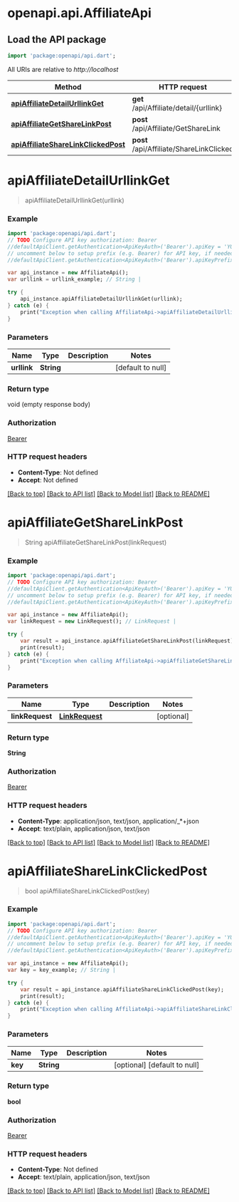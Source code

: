 # openapi.api.AffiliateApi

## Load the API package
```dart
import 'package:openapi/api.dart';
```

All URIs are relative to *http://localhost*

Method | HTTP request | Description
------------- | ------------- | -------------
[**apiAffiliateDetailUrllinkGet**](AffiliateApi.md#apiAffiliateDetailUrllinkGet) | **get** /api/Affiliate/detail/{urllink} | 
[**apiAffiliateGetShareLinkPost**](AffiliateApi.md#apiAffiliateGetShareLinkPost) | **post** /api/Affiliate/GetShareLink | 
[**apiAffiliateShareLinkClickedPost**](AffiliateApi.md#apiAffiliateShareLinkClickedPost) | **post** /api/Affiliate/ShareLinkClicked | 


# **apiAffiliateDetailUrllinkGet**
> apiAffiliateDetailUrllinkGet(urllink)



### Example 
```dart
import 'package:openapi/api.dart';
// TODO Configure API key authorization: Bearer
//defaultApiClient.getAuthentication<ApiKeyAuth>('Bearer').apiKey = 'YOUR_API_KEY';
// uncomment below to setup prefix (e.g. Bearer) for API key, if needed
//defaultApiClient.getAuthentication<ApiKeyAuth>('Bearer').apiKeyPrefix = 'Bearer';

var api_instance = new AffiliateApi();
var urllink = urllink_example; // String | 

try { 
    api_instance.apiAffiliateDetailUrllinkGet(urllink);
} catch (e) {
    print("Exception when calling AffiliateApi->apiAffiliateDetailUrllinkGet: $e\n");
}
```

### Parameters

Name | Type | Description  | Notes
------------- | ------------- | ------------- | -------------
 **urllink** | **String**|  | [default to null]

### Return type

void (empty response body)

### Authorization

[Bearer](../README.md#Bearer)

### HTTP request headers

 - **Content-Type**: Not defined
 - **Accept**: Not defined

[[Back to top]](#) [[Back to API list]](../README.md#documentation-for-api-endpoints) [[Back to Model list]](../README.md#documentation-for-models) [[Back to README]](../README.md)

# **apiAffiliateGetShareLinkPost**
> String apiAffiliateGetShareLinkPost(linkRequest)



### Example 
```dart
import 'package:openapi/api.dart';
// TODO Configure API key authorization: Bearer
//defaultApiClient.getAuthentication<ApiKeyAuth>('Bearer').apiKey = 'YOUR_API_KEY';
// uncomment below to setup prefix (e.g. Bearer) for API key, if needed
//defaultApiClient.getAuthentication<ApiKeyAuth>('Bearer').apiKeyPrefix = 'Bearer';

var api_instance = new AffiliateApi();
var linkRequest = new LinkRequest(); // LinkRequest | 

try { 
    var result = api_instance.apiAffiliateGetShareLinkPost(linkRequest);
    print(result);
} catch (e) {
    print("Exception when calling AffiliateApi->apiAffiliateGetShareLinkPost: $e\n");
}
```

### Parameters

Name | Type | Description  | Notes
------------- | ------------- | ------------- | -------------
 **linkRequest** | [**LinkRequest**](LinkRequest.md)|  | [optional] 

### Return type

**String**

### Authorization

[Bearer](../README.md#Bearer)

### HTTP request headers

 - **Content-Type**: application/json, text/json, application/_*+json
 - **Accept**: text/plain, application/json, text/json

[[Back to top]](#) [[Back to API list]](../README.md#documentation-for-api-endpoints) [[Back to Model list]](../README.md#documentation-for-models) [[Back to README]](../README.md)

# **apiAffiliateShareLinkClickedPost**
> bool apiAffiliateShareLinkClickedPost(key)



### Example 
```dart
import 'package:openapi/api.dart';
// TODO Configure API key authorization: Bearer
//defaultApiClient.getAuthentication<ApiKeyAuth>('Bearer').apiKey = 'YOUR_API_KEY';
// uncomment below to setup prefix (e.g. Bearer) for API key, if needed
//defaultApiClient.getAuthentication<ApiKeyAuth>('Bearer').apiKeyPrefix = 'Bearer';

var api_instance = new AffiliateApi();
var key = key_example; // String | 

try { 
    var result = api_instance.apiAffiliateShareLinkClickedPost(key);
    print(result);
} catch (e) {
    print("Exception when calling AffiliateApi->apiAffiliateShareLinkClickedPost: $e\n");
}
```

### Parameters

Name | Type | Description  | Notes
------------- | ------------- | ------------- | -------------
 **key** | **String**|  | [optional] [default to null]

### Return type

**bool**

### Authorization

[Bearer](../README.md#Bearer)

### HTTP request headers

 - **Content-Type**: Not defined
 - **Accept**: text/plain, application/json, text/json

[[Back to top]](#) [[Back to API list]](../README.md#documentation-for-api-endpoints) [[Back to Model list]](../README.md#documentation-for-models) [[Back to README]](../README.md)

